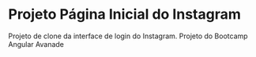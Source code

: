# Projeto Página Inicial do Instagram

Projeto de clone da interface de login do Instagram. Projeto do Bootcamp Angular Avanade
